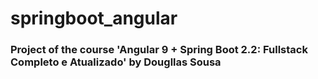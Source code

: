 # springboot_angular

### Project of the course 'Angular 9 + Spring Boot 2.2: Fullstack Completo e Atualizado' by Dougllas Sousa
